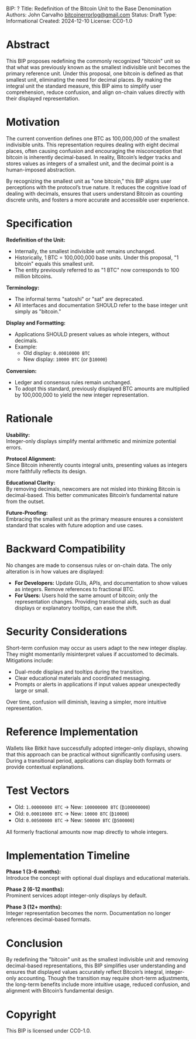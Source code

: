 BIP: ?
Title: Redefinition of the Bitcoin Unit to the Base Denomination
Authors: John Carvalho <bitcoinerrorlog@gmail.com>
Status: Draft
Type: Informational
Created: 2024-12-10
License: CC0-1.0

# Abstract

This BIP proposes redefining the commonly recognized "bitcoin" unit so that what was previously known as the smallest indivisible unit becomes the primary reference unit. Under this proposal, one bitcoin is defined as that smallest unit, eliminating the need for decimal places. By making the integral unit the standard measure, this BIP aims to simplify user comprehension, reduce confusion, and align on-chain values directly with their displayed representation.

# Motivation

The current convention defines one BTC as 100,000,000 of the smallest indivisible units. This representation requires dealing with eight decimal places, often causing confusion and encouraging the misconception that bitcoin is inherently decimal-based. In reality, Bitcoin’s ledger tracks and stores values as integers of a smallest unit, and the decimal point is a human-imposed abstraction.

By recognizing the smallest unit as "one bitcoin," this BIP aligns user perceptions with the protocol’s true nature. It reduces the cognitive load of dealing with decimals, ensures that users understand Bitcoin as counting discrete units, and fosters a more accurate and accessible user experience.

# Specification

**Redefinition of the Unit:**

- Internally, the smallest indivisible unit remains unchanged.
- Historically, 1 BTC = 100,000,000 base units. Under this proposal, "1 bitcoin" equals this smallest unit.
- The entity previously referred to as "1 BTC" now corresponds to 100 million bitcoins.

**Terminology:**

- The informal terms "satoshi" or "sat" are deprecated.
- All interfaces and documentation SHOULD refer to the base integer unit simply as "bitcoin."

**Display and Formatting:**

- Applications SHOULD present values as whole integers, without decimals.
- Example:
  - Old display: `0.00010000 BTC`
  - New display: `10000 BTC` (or `₿10000`)

**Conversion:**

- Ledger and consensus rules remain unchanged.
- To adopt this standard, previously displayed BTC amounts are multiplied by 100,000,000 to yield the new integer representation.

# Rationale

**Usability:**  
Integer-only displays simplify mental arithmetic and minimize potential errors.

**Protocol Alignment:**  
Since Bitcoin inherently counts integral units, presenting values as integers more faithfully reflects its design.

**Educational Clarity:**  
By removing decimals, newcomers are not misled into thinking Bitcoin is decimal-based. This better communicates Bitcoin’s fundamental nature from the outset.

**Future-Proofing:**  
Embracing the smallest unit as the primary measure ensures a consistent standard that scales with future adoption and use cases.

# Backward Compatibility

No changes are made to consensus rules or on-chain data. The only alteration is in how values are displayed:

- **For Developers:** Update GUIs, APIs, and documentation to show values as integers. Remove references to fractional BTC.
- **For Users:** Users hold the same amount of bitcoin; only the representation changes. Providing transitional aids, such as dual displays or explanatory tooltips, can ease the shift.

# Security Considerations

Short-term confusion may occur as users adapt to the new integer display. They might momentarily misinterpret values if accustomed to decimals. Mitigations include:

- Dual-mode displays and tooltips during the transition.
- Clear educational materials and coordinated messaging.
- Prompts or alerts in applications if input values appear unexpectedly large or small.

Over time, confusion will diminish, leaving a simpler, more intuitive representation.

# Reference Implementation

Wallets like Bitkit have successfully adopted integer-only displays, showing that this approach can be practical without significantly confusing users. During a transitional period, applications can display both formats or provide contextual explanations.

# Test Vectors

- Old: `1.00000000 BTC` → New: `100000000 BTC` (`₿100000000`)
- Old: `0.00010000 BTC` → New: `10000 BTC` (`₿10000`)
- Old: `0.00500000 BTC` → New: `500000 BTC` (`₿500000`)

All formerly fractional amounts now map directly to whole integers.

# Implementation Timeline

**Phase 1 (3-6 months):**  
Introduce the concept with optional dual displays and educational materials.

**Phase 2 (6-12 months):**  
Prominent services adopt integer-only displays by default.

**Phase 3 (12+ months):**  
Integer representation becomes the norm. Documentation no longer references decimal-based formats.

# Conclusion

By redefining the "bitcoin" unit as the smallest indivisible unit and removing decimal-based representations, this BIP simplifies user understanding and ensures that displayed values accurately reflect Bitcoin’s integral, integer-only accounting. Though the transition may require short-term adjustments, the long-term benefits include more intuitive usage, reduced confusion, and alignment with Bitcoin’s fundamental design.

# Copyright

This BIP is licensed under CC0-1.0.
